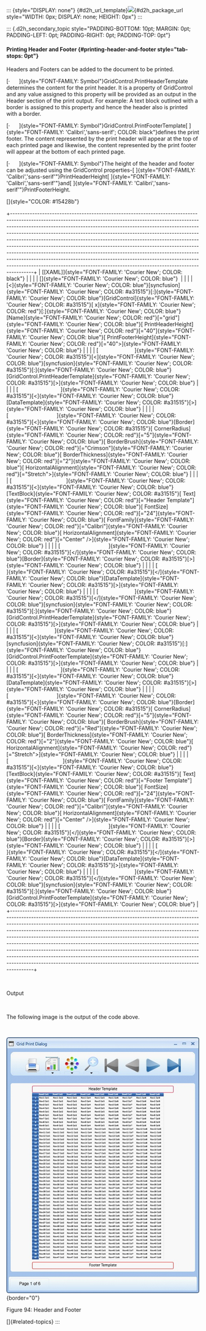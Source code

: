 ::: {style="DISPLAY: none"}
[](ms-xhelp:///?Id=d2h_url_template){#d2h_url_template}![](!package_url!){#d2h_package_url style="WIDTH: 0px; DISPLAY: none; HEIGHT: 0px"}
:::

::: {.d2h_secondary_topic style="PADDING-BOTTOM: 10pt; MARGIN: 0pt; PADDING-LEFT: 0pt; PADDING-RIGHT: 0pt; PADDING-TOP: 0pt"}
#### Printing Header and Footer {#printing-header-and-footer style="tab-stops: 0pt"}

Headers and Footers can be added to the document to be printed.

[·      ]{style="FONT-FAMILY: Symbol"}GridControl.PrintHeaderTemplate determines the content for the print header. It is a property of GridControl and any value assigned to this property will be provided as an output in the Header section of the print output. For example: A text block outlined with a border is assigned to this property and hence the header also is printed with a border.

[·      ]{style="FONT-FAMILY: Symbol"}GridControl.PrintFooterTemplate[ ]{style="FONT-FAMILY: 'Calibri','sans-serif'; COLOR: black"}defines the print footer. The content represented by the print header will appear at the top of each printed page and likewise, the content represented by the print footer will appear at the bottom of each printed page.

[·      ]{style="FONT-FAMILY: Symbol"}The height of the header and footer can be adjusted using the GridControl properties-[ ]{style="FONT-FAMILY: 'Calibri','sans-serif'"}PrintHeaderHeight[ ]{style="FONT-FAMILY: 'Calibri','sans-serif'"}and[ ]{style="FONT-FAMILY: 'Calibri','sans-serif'"}PrintFooterHeight.

[]{style="COLOR: #15428b"} 

+---------------------------------------------------------------------------------------------------------------------------------------------------------------------------------------------------------------------------------------------------------------------------------------------------------------------------------------------------------------------------------------------------------------------------------------------------------------------------------------------------------------------------------------------------------------------------------------------------------------------------------------------------------------------------------------------------------------------------------------+
| [\[XAML\]]{style="FONT-FAMILY: 'Courier New'; COLOR: black"}                                                                                                                                                                                                                                                                                                                                                                                                                                                                                                                                                                                                                                                                          |
|                                                                                                                                                                                                                                                                                                                                                                                                                                                                                                                                                                                                                                                                                                                                       |
| []{style="FONT-FAMILY: 'Courier New'; COLOR: blue"}                                                                                                                                                                                                                                                                                                                                                                                                                                                                                                                                                                                                                                                                                   |
|                                                                                                                                                                                                                                                                                                                                                                                                                                                                                                                                                                                                                                                                                                                                       |
| [\<]{style="FONT-FAMILY: 'Courier New'; COLOR: blue"}[syncfusion]{style="FONT-FAMILY: 'Courier New'; COLOR: #a31515"}[:]{style="FONT-FAMILY: 'Courier New'; COLOR: blue"}[GridControl]{style="FONT-FAMILY: 'Courier New'; COLOR: #a31515"}[ x]{style="FONT-FAMILY: 'Courier New'; COLOR: red"}[:]{style="FONT-FAMILY: 'Courier New'; COLOR: blue"}[Name]{style="FONT-FAMILY: 'Courier New'; COLOR: red"}[=\"grid\"]{style="FONT-FAMILY: 'Courier New'; COLOR: blue"}[ PrintHeaderHeight]{style="FONT-FAMILY: 'Courier New'; COLOR: red"}[=\"40\"]{style="FONT-FAMILY: 'Courier New'; COLOR: blue"}[ PrintFooterHeight]{style="FONT-FAMILY: 'Courier New'; COLOR: red"}[=\"40\"\>]{style="FONT-FAMILY: 'Courier New'; COLOR: blue"}    |
|                                                                                                                                                                                                                                                                                                                                                                                                                                                                                                                                                                                                                                                                                                                                       |
| [                        ]{style="FONT-FAMILY: 'Courier New'; COLOR: #a31515"}[\<]{style="FONT-FAMILY: 'Courier New'; COLOR: blue"}[syncfusion]{style="FONT-FAMILY: 'Courier New'; COLOR: #a31515"}[:]{style="FONT-FAMILY: 'Courier New'; COLOR: blue"}[GridControl.PrintHeaderTemplate]{style="FONT-FAMILY: 'Courier New'; COLOR: #a31515"}[\>]{style="FONT-FAMILY: 'Courier New'; COLOR: blue"}                                                                                                                                                                                                                                                                                                                                     |
|                                                                                                                                                                                                                                                                                                                                                                                                                                                                                                                                                                                                                                                                                                                                       |
| [                            ]{style="FONT-FAMILY: 'Courier New'; COLOR: #a31515"}[\<]{style="FONT-FAMILY: 'Courier New'; COLOR: blue"}[DataTemplate]{style="FONT-FAMILY: 'Courier New'; COLOR: #a31515"}[\>]{style="FONT-FAMILY: 'Courier New'; COLOR: blue"}                                                                                                                                                                                                                                                                                                                                                                                                                                                                        |
|                                                                                                                                                                                                                                                                                                                                                                                                                                                                                                                                                                                                                                                                                                                                       |
| [                                ]{style="FONT-FAMILY: 'Courier New'; COLOR: #a31515"}[\<]{style="FONT-FAMILY: 'Courier New'; COLOR: blue"}[Border]{style="FONT-FAMILY: 'Courier New'; COLOR: #a31515"}[ CornerRadius]{style="FONT-FAMILY: 'Courier New'; COLOR: red"}[=\"5\"]{style="FONT-FAMILY: 'Courier New'; COLOR: blue"}[ BorderBrush]{style="FONT-FAMILY: 'Courier New'; COLOR: red"}[=\"Crimson\"]{style="FONT-FAMILY: 'Courier New'; COLOR: blue"}[ BorderThickness]{style="FONT-FAMILY: 'Courier New'; COLOR: red"}[=\"2\"]{style="FONT-FAMILY: 'Courier New'; COLOR: blue"}[ HorizontalAlignment]{style="FONT-FAMILY: 'Courier New'; COLOR: red"}[=\"Stretch\"\>]{style="FONT-FAMILY: 'Courier New'; COLOR: blue"}        |
|                                                                                                                                                                                                                                                                                                                                                                                                                                                                                                                                                                                                                                                                                                                                       |
| [                                    ]{style="FONT-FAMILY: 'Courier New'; COLOR: #a31515"}[\<]{style="FONT-FAMILY: 'Courier New'; COLOR: blue"}[TextBlock]{style="FONT-FAMILY: 'Courier New'; COLOR: #a31515"}[ Text]{style="FONT-FAMILY: 'Courier New'; COLOR: red"}[=\"Header Template\"]{style="FONT-FAMILY: 'Courier New'; COLOR: blue"}[ FontSize]{style="FONT-FAMILY: 'Courier New'; COLOR: red"}[=\"24\"]{style="FONT-FAMILY: 'Courier New'; COLOR: blue"}[ FontFamily]{style="FONT-FAMILY: 'Courier New'; COLOR: red"}[=\"Calibri\"]{style="FONT-FAMILY: 'Courier New'; COLOR: blue"}[ HorizontalAlignment]{style="FONT-FAMILY: 'Courier New'; COLOR: red"}[=\"Center\" /\>]{style="FONT-FAMILY: 'Courier New'; COLOR: blue"} |
|                                                                                                                                                                                                                                                                                                                                                                                                                                                                                                                                                                                                                                                                                                                                       |
| [                                ]{style="FONT-FAMILY: 'Courier New'; COLOR: #a31515"}[\</]{style="FONT-FAMILY: 'Courier New'; COLOR: blue"}[Border]{style="FONT-FAMILY: 'Courier New'; COLOR: #a31515"}[\>]{style="FONT-FAMILY: 'Courier New'; COLOR: blue"}                                                                                                                                                                                                                                                                                                                                                                                                                                                                         |
|                                                                                                                                                                                                                                                                                                                                                                                                                                                                                                                                                                                                                                                                                                                                       |
| [                            ]{style="FONT-FAMILY: 'Courier New'; COLOR: #a31515"}[\</]{style="FONT-FAMILY: 'Courier New'; COLOR: blue"}[DataTemplate]{style="FONT-FAMILY: 'Courier New'; COLOR: #a31515"}[\>]{style="FONT-FAMILY: 'Courier New'; COLOR: blue"}                                                                                                                                                                                                                                                                                                                                                                                                                                                                       |
|                                                                                                                                                                                                                                                                                                                                                                                                                                                                                                                                                                                                                                                                                                                                       |
| [                        ]{style="FONT-FAMILY: 'Courier New'; COLOR: #a31515"}[\</]{style="FONT-FAMILY: 'Courier New'; COLOR: blue"}[syncfusion]{style="FONT-FAMILY: 'Courier New'; COLOR: #a31515"}[:]{style="FONT-FAMILY: 'Courier New'; COLOR: blue"}[GridControl.PrintHeaderTemplate]{style="FONT-FAMILY: 'Courier New'; COLOR: #a31515"}[\>]{style="FONT-FAMILY: 'Courier New'; COLOR: blue"}                                                                                                                                                                                                                                                                                                                                    |
|                                                                                                                                                                                                                                                                                                                                                                                                                                                                                                                                                                                                                                                                                                                                       |
| [                        ]{style="FONT-FAMILY: 'Courier New'; COLOR: #a31515"}[\<]{style="FONT-FAMILY: 'Courier New'; COLOR: blue"}[syncfusion]{style="FONT-FAMILY: 'Courier New'; COLOR: #a31515"}[:]{style="FONT-FAMILY: 'Courier New'; COLOR: blue"}[GridControl.PrintFooterTemplate]{style="FONT-FAMILY: 'Courier New'; COLOR: #a31515"}[\>]{style="FONT-FAMILY: 'Courier New'; COLOR: blue"}                                                                                                                                                                                                                                                                                                                                     |
|                                                                                                                                                                                                                                                                                                                                                                                                                                                                                                                                                                                                                                                                                                                                       |
| [                            ]{style="FONT-FAMILY: 'Courier New'; COLOR: #a31515"}[\<]{style="FONT-FAMILY: 'Courier New'; COLOR: blue"}[DataTemplate]{style="FONT-FAMILY: 'Courier New'; COLOR: #a31515"}[\>]{style="FONT-FAMILY: 'Courier New'; COLOR: blue"}                                                                                                                                                                                                                                                                                                                                                                                                                                                                        |
|                                                                                                                                                                                                                                                                                                                                                                                                                                                                                                                                                                                                                                                                                                                                       |
| [                                ]{style="FONT-FAMILY: 'Courier New'; COLOR: #a31515"}[\<]{style="FONT-FAMILY: 'Courier New'; COLOR: blue"}[Border]{style="FONT-FAMILY: 'Courier New'; COLOR: #a31515"}[ CornerRadius]{style="FONT-FAMILY: 'Courier New'; COLOR: red"}[=\"5\"]{style="FONT-FAMILY: 'Courier New'; COLOR: blue"}[ BorderBrush]{style="FONT-FAMILY: 'Courier New'; COLOR: red"}[=\"Red\"]{style="FONT-FAMILY: 'Courier New'; COLOR: blue"}[ BorderThickness]{style="FONT-FAMILY: 'Courier New'; COLOR: red"}[=\"2\"]{style="FONT-FAMILY: 'Courier New'; COLOR: blue"}[ HorizontalAlignment]{style="FONT-FAMILY: 'Courier New'; COLOR: red"}[=\"Stretch\"\>]{style="FONT-FAMILY: 'Courier New'; COLOR: blue"}            |
|                                                                                                                                                                                                                                                                                                                                                                                                                                                                                                                                                                                                                                                                                                                                       |
| [                                    ]{style="FONT-FAMILY: 'Courier New'; COLOR: #a31515"}[\<]{style="FONT-FAMILY: 'Courier New'; COLOR: blue"}[TextBlock]{style="FONT-FAMILY: 'Courier New'; COLOR: #a31515"}[ Text]{style="FONT-FAMILY: 'Courier New'; COLOR: red"}[=\"Footer Template\"]{style="FONT-FAMILY: 'Courier New'; COLOR: blue"}[ FontSize]{style="FONT-FAMILY: 'Courier New'; COLOR: red"}[=\"24\"]{style="FONT-FAMILY: 'Courier New'; COLOR: blue"}[ FontFamily]{style="FONT-FAMILY: 'Courier New'; COLOR: red"}[=\"Calibri\"]{style="FONT-FAMILY: 'Courier New'; COLOR: blue"}[ HorizontalAlignment]{style="FONT-FAMILY: 'Courier New'; COLOR: red"}[=\"Center\" /\>]{style="FONT-FAMILY: 'Courier New'; COLOR: blue"} |
|                                                                                                                                                                                                                                                                                                                                                                                                                                                                                                                                                                                                                                                                                                                                       |
| [                                ]{style="FONT-FAMILY: 'Courier New'; COLOR: #a31515"}[\</]{style="FONT-FAMILY: 'Courier New'; COLOR: blue"}[Border]{style="FONT-FAMILY: 'Courier New'; COLOR: #a31515"}[\>]{style="FONT-FAMILY: 'Courier New'; COLOR: blue"}                                                                                                                                                                                                                                                                                                                                                                                                                                                                         |
|                                                                                                                                                                                                                                                                                                                                                                                                                                                                                                                                                                                                                                                                                                                                       |
| [                            ]{style="FONT-FAMILY: 'Courier New'; COLOR: #a31515"}[\</]{style="FONT-FAMILY: 'Courier New'; COLOR: blue"}[DataTemplate]{style="FONT-FAMILY: 'Courier New'; COLOR: #a31515"}[\>]{style="FONT-FAMILY: 'Courier New'; COLOR: blue"}                                                                                                                                                                                                                                                                                                                                                                                                                                                                       |
|                                                                                                                                                                                                                                                                                                                                                                                                                                                                                                                                                                                                                                                                                                                                       |
| [                        ]{style="FONT-FAMILY: 'Courier New'; COLOR: #a31515"}[\</]{style="FONT-FAMILY: 'Courier New'; COLOR: blue"}[syncfusion]{style="FONT-FAMILY: 'Courier New'; COLOR: #a31515"}[:]{style="FONT-FAMILY: 'Courier New'; COLOR: blue"}[GridControl.PrintFooterTemplate]{style="FONT-FAMILY: 'Courier New'; COLOR: #a31515"}[\>]{style="FONT-FAMILY: 'Courier New'; COLOR: blue"}                                                                                                                                                                                                                                                                                                                                    |
+---------------------------------------------------------------------------------------------------------------------------------------------------------------------------------------------------------------------------------------------------------------------------------------------------------------------------------------------------------------------------------------------------------------------------------------------------------------------------------------------------------------------------------------------------------------------------------------------------------------------------------------------------------------------------------------------------------------------------------------+

 

Output

 

The following image is the output of the code above.

 

![](ImagesExt/image28_172.jpg){border="0"}

Figure 94: Header and Footer

[]{#related-topics}
:::
